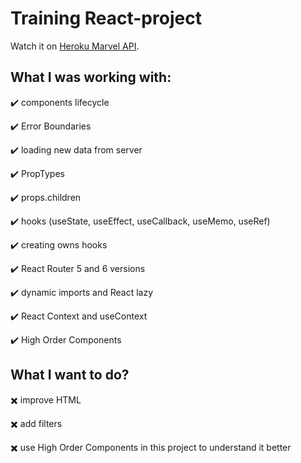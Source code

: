 # Training React-project 

Watch it on [Heroku Marvel API](https://marvel-service-react-project.herokuapp.com/).

## What I was working with:

:heavy_check_mark: components lifecycle

:heavy_check_mark: Error Boundaries

:heavy_check_mark: loading new data from server

:heavy_check_mark: PropTypes

:heavy_check_mark: props.children

:heavy_check_mark: hooks (useState, useEffect, useCallback, useMemo, useRef)

:heavy_check_mark: creating owns hooks

:heavy_check_mark: React Router 5 and 6 versions

:heavy_check_mark: dynamic imports and React lazy

:heavy_check_mark: React Context and useContext

:heavy_check_mark: High Order Components

## What I want to do?

:heavy_multiplication_x: improve HTML

:heavy_multiplication_x: add filters

:heavy_multiplication_x: use High Order Components in this project to understand it better
